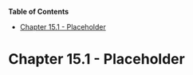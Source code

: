 <!-- START doctoc generated TOC please keep comment here to allow auto update -->
<!-- DON'T EDIT THIS SECTION, INSTEAD RE-RUN doctoc TO UPDATE -->
**Table of Contents**

- [Chapter 15.1 - Placeholder](#chapter-151---placeholder)

<!-- END doctoc generated TOC please keep comment here to allow auto update -->

# Chapter 15.1 - Placeholder
